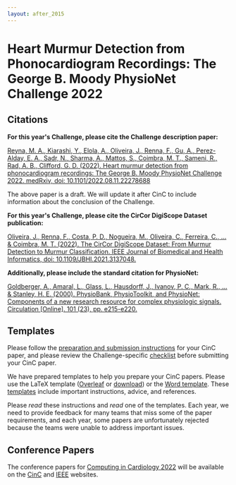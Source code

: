 ```yaml
---
layout: after_2015
---
```


# Heart Murmur Detection from Phonocardiogram Recordings: The George B. Moody PhysioNet Challenge 2022

## Citations

__For this year's Challenge, please cite the Challenge description paper:__

[Reyna, M. A., Kiarashi, Y., Elola, A., Oliveira, J., Renna, F., Gu, A., Perez-Alday, E. A., Sadr, N., Sharma, A., Mattos, S., Coimbra, M. T., Sameni, R., Rad, A. B., Clifford, G. D. (2022).  Heart murmur detection from phonocardiogram recordings: The George B. Moody PhysioNet Challenge 2022. medRxiv, doi: 10.1101/2022.08.11.22278688](https://doi.org/10.1101/2022.08.11.22278688)

The above paper is a draft. We will update it after CinC to include information about the conclusion of the Challenge.

__For this year's Challenge, please cite the CirCor DigiScope Dataset publication:__

[Oliveira, J., Renna, F., Costa, P. D., Nogueira, M., Oliveira, C., Ferreira, C., ... & Coimbra, M. T. (2022). The CirCor DigiScope Dataset: From Murmur Detection to Murmur Classification. IEEE Journal of Biomedical and Health Informatics, doi: 10.1109/JBHI.2021.3137048.](https://ieeexplore.ieee.org/document/9658215)


__Additionally, please include the standard citation for PhysioNet:__

[Goldberger, A., Amaral, L., Glass, L., Hausdorff, J., Ivanov, P. C., Mark, R., ... & Stanley, H. E. (2000). PhysioBank, PhysioToolkit, and PhysioNet: Components of a new research resource for complex physiologic signals. Circulation [Online]. 101 (23), pp. e215-e220.](https://www.ahajournals.org/doi/full/10.1161/01.CIR.101.23.e215)

## Templates

Please follow the [preparation and submission instructions](https://www.cinc.org/instructions-for-preparing-and-submitting-full-papers/) for your CinC paper, and please review the Challenge-specific [checklist](cinc_paper_checklist.pdf) before submitting your CinC paper.

We have prepared templates to help you prepare your CinC papers. Please use the LaTeX template ([Overleaf](https://www.overleaf.com/read/hcrttswmgkmt
) or [download](cinc_template.zip)) or the [Word template](cinc_template.docx). These [templates](cinc_template.pdf) include important instructions, advice, and references.

Please *read* these instructions and *read* one of the templates. Each year, we need to provide feedback for many teams that miss some of the paper requirements, and each year, some papers are unfortunately rejected because the teams were unable to address important issues.

## Conference Papers

The conference papers for [Computing in Cardiology 2022](https://www.cinc2022.org/) will be available on the [CinC](https://www.cinc.org/cinc-papers-on-line/) and [IEEE](https://ieeexplore.ieee.org/xpl/conhome/1000157/all-proceedings) websites.
